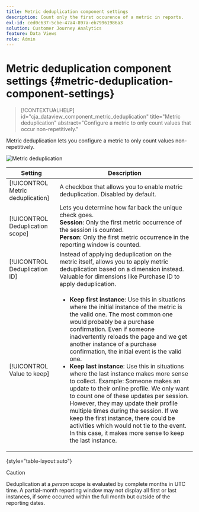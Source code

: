 ```yaml
---
title: Metric deduplication component settings
description: Count only the first occurence of a metric in reports.
exl-id: ced0c637-5cbe-47a4-897a-eb79961986a3
solution: Customer Journey Analytics
feature: Data Views
role: Admin
---
```

# Metric deduplication component settings {#metric-deduplication-component-settings}

<!-- markdownlint-disable MD034 -->

>[!CONTEXTUALHELP]
>id="cja_dataview_component_metric_deduplication"
>title="Metric deduplication"
>abstract="Configure a metric to only count values that occur non-repetitively."

<!-- markdownlint-enable MD034 -->


Metric deduplication lets you configure a metric to only count values non-repetitively.

![Metric deduplication](../assets/metric-deduplication.png)

| Setting | Description |
| --- | --- |
| [!UICONTROL Metric deduplication] | A checkbox that allows you to enable metric deduplication. Disabled by default. |
| [!UICONTROL Deduplication scope] | Lets you determine how far back the unique check goes.<br>**Session**: Only the first metric occurrence of the session is counted.<br>**Person**: Only the first metric occurrence in the reporting window is counted. |
| [!UICONTROL Deduplication ID] | Instead of applying deduplication on the metric itself, allows you to apply metric deduplication based on a dimension instead. Valuable for dimensions like Purchase ID to apply deduplication. |
| [!UICONTROL Value to keep]|<ul><li>**Keep first instance**: Use this in situations where the initial instance of the metric is the valid one. The most common one would probably be a purchase confirmation. Even if someone inadvertently reloads the page and we get another instance of a purchase confirmation, the initial event is the valid one.</li><li>**Keep last instance**: Use this in situations where the last instance makes more sense to collect. Example: Someone makes an update to their online profile. We only want to count one of these updates per session. However, they may update their profile multiple times during the session. If we keep the first instance, there could be activities which would not tie to the event. In this case, it makes more sense to keep the last instance.</li></ul> |

{style="table-layout:auto"}

>[!CAUTION]
>
>Deduplication at a _person_ scope is evaluated by complete months in UTC time. A partial-month reporting window may not display all first or last instances, if some occurred within the full month but outside of the reporting dates.
